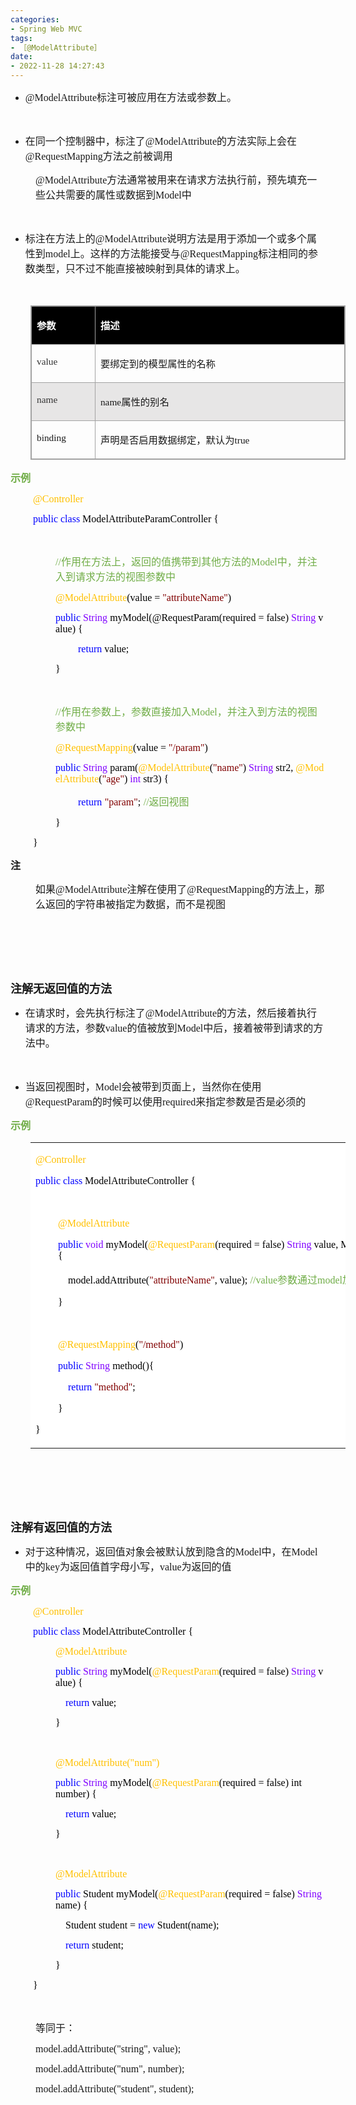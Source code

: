 ```yaml
---
categories:
- Spring Web MVC
tags:
- ［@ModelAttribute］
date:
- 2022-11-28 14:27:43
---
```


<ul style="list-style-type:disc">
    <li><span style="font-size:12.0pt"><span
                style="font-family:&quot;Comic Sans MS&quot;">@ModelAttribute</span></span><span
            style="font-size:12.0pt"><span
                style="font-family:&quot;Microsoft YaHei UI&quot;">标注可被应用在方法或参数上。</span></span></li>
</ul>
<p><span style="font-size:12.0pt"><span style="font-family:&quot;Microsoft YaHei UI&quot;">&nbsp;</span></span></p>
<ul style="list-style-type:disc">
    <li><span style="font-size:12.0pt"><span
                style="font-family:&quot;Microsoft YaHei UI&quot;">在同一个控制器中，标注了</span></span><span
            style="font-size:12.0pt"><span
                style="font-family:&quot;Comic Sans MS&quot;">@ModelAttribute</span></span><span
            style="font-size:12.0pt"><span
                style="font-family:&quot;Microsoft YaHei UI&quot;">的方法实际上会在</span></span><span
            style="font-size:12.0pt"><span
                style="font-family:&quot;Comic Sans MS&quot;">@RequestMapping</span></span><span
            style="font-size:12.0pt"><span style="font-family:&quot;Microsoft YaHei UI&quot;">方法之前被调用</span></span></li>
</ul>
<p style="margin-left: 40px;"><span style="font-size:12.0pt"><span
            style="font-family:&quot;Comic Sans MS&quot;">@ModelAttribute</span><span
            style="font-family:&quot;Microsoft YaHei UI&quot;">方法通常被用来在请求方法执行前，预先填充一些公共需要的属性或数据到</span><span
            style="font-family:&quot;Comic Sans MS&quot;">Model</span><span
            style="font-family:&quot;Microsoft YaHei UI&quot;">中</span></span></p>
<p><span style="font-size:12.0pt"><span style="font-family:&quot;Microsoft YaHei UI&quot;">&nbsp;</span></span></p>
<ul style="list-style-type:disc">
    <li><span style="font-size:12.0pt"><span
                style="font-family:&quot;Microsoft YaHei UI&quot;">标注在方法上的</span></span><span
            style="font-size:12.0pt"><span
                style="font-family:&quot;Comic Sans MS&quot;">@ModelAttribute</span></span><span
            style="font-size:12.0pt"><span
                style="font-family:&quot;Microsoft YaHei UI&quot;">说明方法是用于添加一个或多个属性到</span></span><span
            style="font-size:12.0pt"><span style="font-family:&quot;Comic Sans MS&quot;">model</span></span><span
            style="font-size:12.0pt"><span
                style="font-family:&quot;Microsoft YaHei UI&quot;">上。这样的方法能接受与</span></span><span
            style="font-size:12.0pt"><span
                style="font-family:&quot;Comic Sans MS&quot;">@RequestMapping</span></span><span
            style="font-size:12.0pt"><span
                style="font-family:&quot;Microsoft YaHei UI&quot;">标注相同的参数类型，只不过不能直接被映射到具体的请求上。</span></span></li>
</ul>
<p><span style="font-size:12.0pt"><span style="font-family:&quot;Microsoft YaHei UI&quot;">&nbsp;</span></span></p>
<table summary="" cellspacing="0"
    style="border-collapse:collapse; border-color:#a3a3a3; border-style:solid; border-width:1px; margin-left:32px"
    class=" cke_show_border">
    <tbody>
        <tr>
            <td
                style="background-color:black; border-bottom:1px solid #a3a3a3; border-left:1px solid #a3a3a3; border-right:1px solid #a3a3a3; border-top:1px solid #a3a3a3; vertical-align:top; width:1.0034in">
                <p><span style="font-size:11.5pt"><span style="font-family:&quot;Microsoft YaHei UI&quot;"><span
                                style="color:white"><strong>参数</strong></span></span></span></p>
            </td>
            <td
                style="background-color:black; border-bottom:1px solid #a3a3a3; border-left:1px solid #a3a3a3; border-right:1px solid #a3a3a3; border-top:1px solid #a3a3a3; vertical-align:top; width:5.0659in">
                <p><span style="font-size:11.5pt"><span style="font-family:&quot;Microsoft YaHei UI&quot;"><span
                                style="color:white"><strong>描述</strong></span></span></span></p>
            </td>
        </tr>
        <tr>
            <td
                style="border-bottom:1px solid #a3a3a3; border-left:1px solid #a3a3a3; border-right:1px solid #a3a3a3; border-top:1px solid #a3a3a3; vertical-align:top; width:1.0034in">
                <p><span style="font-size:11.5pt"><span style="font-family:&quot;Comic Sans MS&quot;"><span
                                style="color:#333333">value</span></span></span></p>
            </td>
            <td
                style="border-bottom:1px solid #a3a3a3; border-left:1px solid #a3a3a3; border-right:1px solid #a3a3a3; border-top:1px solid #a3a3a3; vertical-align:top; width:5.0659in">
                <p><span style="font-size:11.5pt"><span
                            style="font-family:&quot;Microsoft YaHei UI&quot;">要绑定到的模型属性的名称</span></span></p>
            </td>
        </tr>
        <tr>
            <td
                style="background-color:#e7e6e6; border-bottom:1px solid #a3a3a3; border-left:1px solid #a3a3a3; border-right:1px solid #a3a3a3; border-top:1px solid #a3a3a3; vertical-align:top; width:1.0034in">
                <p><span style="font-size:11.5pt"><span style="font-family:&quot;Comic Sans MS&quot;"><span
                                style="color:#333333">name</span></span></span></p>
            </td>
            <td
                style="background-color:#e7e6e6; border-bottom:1px solid #a3a3a3; border-left:1px solid #a3a3a3; border-right:1px solid #a3a3a3; border-top:1px solid #a3a3a3; vertical-align:top; width:5.0659in">
                <p><span style="font-size:11.5pt"><span style="font-family:&quot;Comic Sans MS&quot;">name</span><span
                            style="font-family:&quot;Microsoft YaHei UI&quot;">属性的别名</span></span></p>
            </td>
        </tr>
        <tr>
            <td
                style="border-bottom:1px solid #a3a3a3; border-left:1px solid #a3a3a3; border-right:1px solid #a3a3a3; border-top:1px solid #a3a3a3; vertical-align:top; width:1.0034in">
                <p><span style="font-size:11.5pt"><span
                            style="font-family:&quot;Comic Sans MS&quot;">binding</span></span></p>
            </td>
            <td
                style="border-bottom:1px solid #a3a3a3; border-left:1px solid #a3a3a3; border-right:1px solid #a3a3a3; border-top:1px solid #a3a3a3; vertical-align:top; width:5.0659in">
                <p><span style="font-size:11.5pt"><span
                            style="font-family:&quot;Microsoft YaHei UI&quot;">声明是否启用数据绑定，默认为</span><span
                            style="font-family:&quot;Comic Sans MS&quot;">true</span></span></p>
            </td>
        </tr>
    </tbody>
</table>
<p><span style="font-size:12.0pt"><span style="font-family:&quot;Microsoft YaHei UI&quot;"><span
                style="color:#70ad47"><strong>示例</strong></span></span></span></p>
<p style="margin-left:36px"><span style="font-size:12.0pt"><span style="font-family:&quot;Comic Sans MS&quot;"><span
                style="color:#ffc000">@Controller</span></span></span></p>
<p style="margin-left:36px"><span style="font-size:12.0pt"><span style="font-family:&quot;Comic Sans MS&quot;"><span
                style="color:blue">public</span>&nbsp;<span style="color:blue">class</span><span
                style="color:black">&nbsp;ModelAttributeParamController&nbsp;{</span></span></span></p>
<p style="margin-left:36px"><span style="font-size:12.0pt"><span
            style="font-family:&quot;Microsoft YaHei&quot;">&nbsp;</span></span></p>
<p style="margin-left:72px"><span style="font-size:12.0pt"><span style="color:#70ad47"><span
                style="font-family:&quot;Comic Sans MS&quot;">//</span><span
                style="font-family:&quot;Microsoft YaHei UI&quot;">作用在方法上，返回的值携带到其他方法的</span><span
                style="font-family:&quot;Comic Sans MS&quot;">Model</span><span
                style="font-family:&quot;Microsoft YaHei UI&quot;">中，并注入到请求方法的视图参数中</span></span></span></p>
<p style="margin-left:72px"><span style="font-size:12.0pt"><span style="font-family:&quot;Comic Sans MS&quot;"><span
                style="color:#ffc000">@ModelAttribute</span><span style="color:black">(value&nbsp;=&nbsp;</span><span
                style="color:maroon">"attributeName"</span><span style="color:black">)</span></span></span></p>
<p style="margin-left:72px"><span style="font-size:12.0pt"><span style="font-family:&quot;Comic Sans MS&quot;"><span
                style="color:blue">public</span>&nbsp;<span style="color:#8000ff">String</span><span
                style="color:black">&nbsp;myModel(@RequestParam(required&nbsp;=&nbsp;false)&nbsp;</span><span
                style="color:#8000ff">String</span><span style="color:black">&nbsp;value)&nbsp;{</span></span></span>
</p>
<p style="margin-left:108px"><span style="font-size:12.0pt"><span style="font-family:&quot;Comic Sans MS&quot;"><span
                style="color:blue">return</span><span style="color:black">&nbsp;value;</span></span></span></p>
<p style="margin-left:72px"><span style="font-size:12.0pt"><span style="font-family:&quot;Comic Sans MS&quot;"><span
                style="color:black">}</span></span></span></p>
<p style="margin-left:72px"><span style="font-size:12.0pt"><span style="font-family:&quot;Comic Sans MS&quot;"><span
                style="color:black">&nbsp;</span></span></span></p>
<p style="margin-left:72px"><span style="font-size:12.0pt"><span style="color:#70ad47"><span
                style="font-family:&quot;Comic Sans MS&quot;">//</span><span
                style="font-family:&quot;Microsoft YaHei UI&quot;">作用在参数上，参数直接加入</span><span
                style="font-family:&quot;Comic Sans MS&quot;">Model</span><span
                style="font-family:&quot;Microsoft YaHei UI&quot;">，并注入到方法的视图参数中</span></span></span></p>
<p style="margin-left:72px"><span style="font-size:12.0pt"><span style="font-family:&quot;Comic Sans MS&quot;"><span
                style="color:#ffc000">@RequestMapping</span><span style="color:black">(value&nbsp;=&nbsp;</span><span
                style="color:maroon">"/param"</span><span style="color:black">)</span></span></span></p>
<p style="margin-left:72px"><span style="font-size:12.0pt"><span style="font-family:&quot;Comic Sans MS&quot;"><span
                style="color:blue">public</span>&nbsp;<span style="color:#8000ff">String</span><span
                style="color:black">&nbsp;param(</span><span style="color:#ffc000">@ModelAttribute</span><span
                style="color:black">(</span><span style="color:maroon">"name"</span><span
                style="color:black">)&nbsp;</span><span style="color:#8000ff">String</span><span
                style="color:black">&nbsp;str2,&nbsp;</span><span style="color:#ffc000">@ModelAttribute</span><span
                style="color:black">(</span><span style="color:maroon">"age"</span><span
                style="color:black">)&nbsp;</span><span style="color:#8000ff">int</span><span
                style="color:black">&nbsp;str3)&nbsp;{</span></span></span></p>
<p style="margin-left:108px"><span style="font-size:12.0pt"><span style="font-family:&quot;Comic Sans MS&quot;"><span
                style="color:blue">return</span></span>&nbsp;<span style="font-family:&quot;Comic Sans MS&quot;"><span
                style="color:maroon">"param"</span></span><span style="font-family:&quot;Comic Sans MS&quot;"><span
                style="color:black">;</span></span> <span style="font-family:&quot;Microsoft YaHei&quot;"><span
                style="color:#70ad47">//</span></span><span style="font-family:&quot;Microsoft YaHei&quot;"><span
                style="color:#70ad47">返回视图</span></span></span></p>
<p style="margin-left:72px"><span style="font-size:12.0pt"><span style="font-family:&quot;Comic Sans MS&quot;"><span
                style="color:black">}</span></span></span></p>
<p style="margin-left:36px"><span style="font-size:12.0pt"><span style="font-family:&quot;Comic Sans MS&quot;"><span
                style="color:black">}</span></span></span></p>
<p><span style="font-size:12.0pt"><span
            style="font-family:&quot;Microsoft YaHei UI&quot;"><strong>注</strong></span></span></p>
<p style="margin-left: 40px;"><span style="font-size:12.0pt"><span
            style="font-family:&quot;Microsoft YaHei UI&quot;">如果</span><span
            style="font-family:&quot;Comic Sans MS&quot;">@ModelAttribute</span><span
            style="font-family:&quot;Microsoft YaHei UI&quot;">注解在使用了</span><span
            style="font-family:&quot;Comic Sans MS&quot;">@RequestMapping</span><span
            style="font-family:&quot;Microsoft YaHei UI&quot;">的方法上，那么返回的字符串被指定为数据，而不是视图</span></span></p>
<p><span style="font-size:12.0pt"><span style="font-family:&quot;Microsoft YaHei UI&quot;">&nbsp;</span></span></p>
<p><span style="font-size:12.0pt"><span style="font-family:&quot;Microsoft YaHei UI&quot;">&nbsp;</span></span></p>
<p><span style="font-size:12.0pt"><span style="font-family:&quot;Microsoft YaHei UI&quot;">&nbsp;</span></span></p>
<p><span style="font-size:13.5pt"><span
            style="font-family:&quot;Microsoft YaHei UI&quot;"><strong>注解无返回值的方法</strong></span></span></p>
<ul style="list-style-type:disc">
    <li><span style="font-size:12.0pt"><span
                style="font-family:&quot;Microsoft YaHei UI&quot;">在请求时，会先执行标注了</span></span><span
            style="font-size:12.0pt"><span
                style="font-family:&quot;Comic Sans MS&quot;">@ModelAttribute</span></span><span
            style="font-size:12.0pt"><span
                style="font-family:&quot;Microsoft YaHei UI&quot;">的方法，然后接着执行请求的方法，参数</span></span><span
            style="font-size:12.0pt"><span style="font-family:&quot;Comic Sans MS&quot;">value</span></span><span
            style="font-size:12.0pt"><span style="font-family:&quot;Microsoft YaHei UI&quot;">的值被放到</span></span><span
            style="font-size:12.0pt"><span style="font-family:&quot;Comic Sans MS&quot;">Model</span></span><span
            style="font-size:12.0pt"><span
                style="font-family:&quot;Microsoft YaHei UI&quot;">中后，接着被带到请求的方法中。</span></span></li>
</ul>
<p><span style="font-size:12.0pt"><span style="font-family:&quot;Microsoft YaHei UI&quot;">&nbsp;</span></span></p>
<ul style="list-style-type:disc">
    <li><span style="font-size:12.0pt"><span
                style="font-family:&quot;Microsoft YaHei UI&quot;">当返回视图时，</span></span><span
            style="font-size:12.0pt"><span style="font-family:&quot;Comic Sans MS&quot;">Model</span></span><span
            style="font-size:12.0pt"><span
                style="font-family:&quot;Microsoft YaHei UI&quot;">会被带到页面上，当然你在使用</span></span><span
            style="font-size:12.0pt"><span
                style="font-family:&quot;Comic Sans MS&quot;">@RequestParam</span></span><span
            style="font-size:12.0pt"><span style="font-family:&quot;Microsoft YaHei UI&quot;">的时候可以使用</span></span><span
            style="font-size:12.0pt"><span style="font-family:&quot;Comic Sans MS&quot;">required</span></span><span
            style="font-size:12.0pt"><span style="font-family:&quot;Microsoft YaHei UI&quot;">来指定参数是否是必须的</span></span>
    </li>
</ul>
<p><span style="font-size:12.0pt"><span style="font-family:&quot;Microsoft YaHei UI&quot;"><span
                style="color:#70ad47"><strong>示例</strong></span></span></span></p>
<table summary="" cellspacing="0"
    style="border-collapse:collapse; border-color:#a3a3a3; border-style:solid; border-width:0px; margin-left:32px"
    class=" cke_show_border">
    <tbody>
        <tr>
            <td
                style="background-color:white; border-bottom:0px; border-left:0px; border-right:0px; border-top:0px; vertical-align:top; width:6.9944in">
                <p><span style="font-size:12.0pt"><span style="font-family:&quot;Comic Sans MS&quot;"><span
                                style="color:#ffc000">@Controller</span></span></span></p>
                <p><span style="font-size:12.0pt"><span style="font-family:&quot;Comic Sans MS&quot;"><span
                                style="color:blue">public</span>&nbsp;<span style="color:blue">class</span><span
                                style="color:black">&nbsp;ModelAttributeController&nbsp;{</span></span></span></p>
                <p style="margin-left:36px"><span style="font-size:12.0pt"><span
                            style="font-family:&quot;Microsoft YaHei&quot;">&nbsp;</span></span></p>
                <p style="margin-left:36px"><span style="font-size:12.0pt"><span
                            style="font-family:&quot;Comic Sans MS&quot;"><span
                                style="color:#ffc000">@ModelAttribute</span></span></span></p>
                <p style="margin-left:36px"><span style="font-size:12.0pt"><span
                            style="font-family:&quot;Comic Sans MS&quot;"><span
                                style="color:blue">public</span>&nbsp;<span style="color:#8000ff">void</span><span
                                style="color:black">&nbsp;myModel(</span><span
                                style="color:#ffc000">@RequestParam</span><span
                                style="color:black">(required&nbsp;=&nbsp;false)&nbsp;</span><span
                                style="color:#8000ff">String</span>&nbsp;<span style="color:black">value</span><span
                                style="color:black">,&nbsp;Model&nbsp;model){</span></span></span></p>
                <p style="margin-left:36px"><span style="font-size:12.0pt"><span
                            style="font-family:&quot;Comic Sans MS&quot;"><span
                                style="color:black">&nbsp;&nbsp;&nbsp;&nbsp;model.addAttribute(</span></span><span
                            style="font-family:&quot;Comic Sans MS&quot;"><span
                                style="color:maroon">"attributeName"</span></span><span
                            style="font-family:&quot;Comic Sans MS&quot;"><span
                                style="color:black">,&nbsp;</span></span><span
                            style="font-family:&quot;Comic Sans MS&quot;"><span
                                style="color:black">value</span></span><span
                            style="font-family:&quot;Comic Sans MS&quot;"><span style="color:black">);</span></span>
                        <span style="font-family:&quot;Comic Sans MS&quot;"><span
                                style="color:#70ad47">//value</span></span><span
                            style="font-family:&quot;Microsoft YaHei UI&quot;"><span
                                style="color:#70ad47">参数通过</span></span><span
                            style="font-family:&quot;Comic Sans MS&quot;"><span
                                style="color:#70ad47">model</span></span><span
                            style="font-family:&quot;Microsoft YaHei UI&quot;"><span
                                style="color:#70ad47">加入视图</span></span></span></p>
                <p style="margin-left:36px"><span style="font-size:12.0pt"><span
                            style="font-family:&quot;Comic Sans MS&quot;"><span
                                style="color:black">}</span></span></span></p>
                <p style="margin-left:36px"><span style="font-size:12.0pt"><span
                            style="font-family:&quot;Comic Sans MS&quot;"><span
                                style="color:black">&nbsp;</span></span></span></p>
                <p style="margin-left:36px"><span style="font-size:12.0pt"><span
                            style="font-family:&quot;Comic Sans MS&quot;"><span
                                style="color:#ffc000">@RequestMapping</span><span style="color:black">(</span><span
                                style="color:maroon">"/method"</span><span style="color:black">)</span></span></span>
                </p>
                <p style="margin-left:36px"><span style="font-size:12.0pt"><span
                            style="font-family:&quot;Comic Sans MS&quot;"><span
                                style="color:blue">public</span>&nbsp;<span style="color:#8000ff">String</span><span
                                style="color:black">&nbsp;method(){</span></span></span></p>
                <p style="margin-left:36px"><span style="font-size:12.0pt"><span
                            style="font-family:&quot;Comic Sans MS&quot;">&nbsp;&nbsp;&nbsp;&nbsp;<span
                                style="color:blue">return</span>&nbsp;<span style="color:maroon">"method"</span><span
                                style="color:black">;</span></span></span></p>
                <p style="margin-left:36px"><span style="font-size:12.0pt"><span
                            style="font-family:&quot;Comic Sans MS&quot;"><span
                                style="color:black">}</span></span></span></p>
                <p><span style="font-size:12.0pt"><span style="font-family:&quot;Comic Sans MS&quot;"><span
                                style="color:black">}</span></span></span></p>
            </td>
        </tr>
    </tbody>
</table>
<p><span style="font-size:12.0pt"><span style="font-family:&quot;Microsoft YaHei UI&quot;"><span
                style="color:#70ad47">&nbsp;</span></span></span></p>
<p><span style="font-size:12.0pt"><span style="font-family:&quot;Microsoft YaHei UI&quot;"><span
                style="color:#70ad47">&nbsp;</span></span></span></p>
<p><span style="font-size:12.0pt"><span style="font-family:&quot;Microsoft YaHei UI&quot;"><span
                style="color:#70ad47">&nbsp;</span></span></span></p>
<p><span style="font-size:13.5pt"><span
            style="font-family:&quot;Microsoft YaHei UI&quot;"><strong>注解有返回值的方法</strong></span></span></p>
<ul>
    <li><span style="font-size:12.0pt"><span
                style="font-family:&quot;Microsoft YaHei UI&quot;">对于这种情况，返回值对象会被默认放到隐含的</span><span
                style="font-family:&quot;Comic Sans MS&quot;">Model</span><span
                style="font-family:&quot;Microsoft YaHei UI&quot;">中，在</span><span
                style="font-family:&quot;Comic Sans MS&quot;">Model</span><span
                style="font-family:&quot;Microsoft YaHei UI&quot;">中的</span><span
                style="font-family:&quot;Comic Sans MS&quot;">key</span><span
                style="font-family:&quot;Microsoft YaHei UI&quot;">为返回值首字母小写，</span><span
                style="font-family:&quot;Comic Sans MS&quot;">value</span><span
                style="font-family:&quot;Microsoft YaHei UI&quot;">为返回的值</span></span></li>
</ul>
<p><span style="font-size:12.0pt"><span style="font-family:&quot;Microsoft YaHei UI&quot;"><span
                style="color:#70ad47"><strong>示例</strong></span></span></span></p>
<p style="margin-left:36px"><span style="font-size:12.0pt"><span style="font-family:&quot;Comic Sans MS&quot;"><span
                style="color:#ffc000">@Controller</span></span></span></p>
<p style="margin-left:36px"><span style="font-size:12.0pt"><span style="font-family:&quot;Comic Sans MS&quot;"><span
                style="color:blue">public</span>&nbsp;<span style="color:blue">class</span><span
                style="color:black">&nbsp;ModelAttributeController&nbsp;{</span></span></span></p>
<p style="margin-left:72px"><span style="font-size:12.0pt"><span style="font-family:&quot;Comic Sans MS&quot;"><span
                style="color:#ffc000">@ModelAttribute</span></span></span></p>
<p style="margin-left:72px"><span style="font-size:12.0pt"><span style="font-family:&quot;Comic Sans MS&quot;"><span
                style="color:blue">public</span>&nbsp;<span style="color:#8000ff">String</span><span
                style="color:black">&nbsp;myModel(</span><span style="color:#ffc000">@RequestParam</span><span
                style="color:black">(required&nbsp;=&nbsp;false)&nbsp;</span><span
                style="color:#8000ff">String</span>&nbsp;<span style="color:black">value</span><span
                style="color:black">)&nbsp;{</span></span></span></p>
<p style="margin-left:72px"><span style="font-size:12.0pt"><span
            style="font-family:&quot;Comic Sans MS&quot;">&nbsp;&nbsp;&nbsp;&nbsp;<span
                style="color:blue">return</span>&nbsp;<span style="color:black">value</span><span
                style="color:black">;</span></span></span></p>
<p style="margin-left:72px"><span style="font-size:12.0pt"><span style="font-family:&quot;Comic Sans MS&quot;"><span
                style="color:black">}</span></span></span></p>
<p style="margin-left:72px"><span style="font-size:12.0pt"><span style="font-family:&quot;Comic Sans MS&quot;"><span
                style="color:black">&nbsp;</span></span></span></p>
<p style="margin-left:72px"><span style="font-size:12.0pt"><span style="font-family:&quot;Comic Sans MS&quot;"><span
                style="color:#ffc000">@ModelAttribute("num")</span></span></span></p>
<p style="margin-left:72px"><span style="font-size:12.0pt"><span style="font-family:&quot;Comic Sans MS&quot;"><span
                style="color:blue">public</span>&nbsp;<span style="color:#8000ff">String</span><span
                style="color:black">&nbsp;myModel(</span><span style="color:#ffc000">@RequestParam</span><span
                style="color:black">(required&nbsp;=&nbsp;false)&nbsp;</span><span style="color:black">int
                number</span><span style="color:black">)&nbsp;{</span></span></span></p>
<p style="margin-left:72px"><span style="font-size:12.0pt"><span
            style="font-family:&quot;Comic Sans MS&quot;">&nbsp;&nbsp;&nbsp;&nbsp;<span
                style="color:blue">return</span>&nbsp;<span style="color:black">value</span><span
                style="color:black">;</span></span></span></p>
<p style="margin-left:72px"><span style="font-size:12.0pt"><span style="font-family:&quot;Comic Sans MS&quot;"><span
                style="color:black">}</span></span></span></p>
<p style="margin-left:72px"><span style="font-size:12.0pt"><span
            style="font-family:&quot;Microsoft YaHei&quot;">&nbsp;</span></span></p>
<p style="margin-left:72px"><span style="font-size:12.0pt"><span style="font-family:&quot;Comic Sans MS&quot;"><span
                style="color:#ffc000">@ModelAttribute</span></span></span></p>
<p style="margin-left:72px"><span style="font-size:12.0pt"><span style="font-family:&quot;Comic Sans MS&quot;"><span
                style="color:blue">public</span><span style="color:black">&nbsp;Student&nbsp;myModel(</span><span
                style="color:#ffc000">@RequestParam</span><span
                style="color:black">(required&nbsp;=&nbsp;false)&nbsp;</span><span
                style="color:#8000ff">String</span>&nbsp;<span style="color:black">name</span><span
                style="color:black">)&nbsp;{</span></span></span></p>
<p style="margin-left:72px"><span style="font-size:12.0pt"><span style="font-family:&quot;Comic Sans MS&quot;"><span
                style="color:black">&nbsp;&nbsp;&nbsp;&nbsp;Student&nbsp;student&nbsp;=&nbsp;</span><span
                style="color:blue">new</span><span style="color:black">&nbsp;Student(</span><span
                style="color:black">name</span><span style="color:black">);</span></span></span></p>
<p style="margin-left:72px"><span style="font-size:12.0pt"><span
            style="font-family:&quot;Comic Sans MS&quot;">&nbsp;&nbsp;&nbsp;&nbsp;<span
                style="color:blue">return</span><span style="color:black">&nbsp;student;</span></span></span></p>
<p style="margin-left:72px"><span style="font-size:12.0pt"><span style="font-family:&quot;Comic Sans MS&quot;"><span
                style="color:black">}</span></span></span></p>
<p style="margin-left:36px"><span style="font-size:12.0pt"><span style="font-family:&quot;Comic Sans MS&quot;"><span
                style="color:black">}</span></span></span></p>
<p style="margin-left:36px"><span style="font-size:12.0pt"><span style="font-family:&quot;Comic Sans MS&quot;"><span
                style="color:black">&nbsp;</span></span></span></p>
<p style="margin-left: 40px;"><span style="font-size:12.0pt"><span
            style="font-family:&quot;Microsoft YaHei UI&quot;">等同于：</span></span></p>
<p style="margin-left: 40px;"><span style="font-size:12.0pt"><span
            style="font-family:&quot;Comic Sans MS&quot;">model.addAttribute("string", value);</span></span></p>
<p style="margin-left: 40px;"><span style="font-size:12.0pt"><span
            style="font-family:&quot;Comic Sans MS&quot;">model.addAttribute("num", number);</span></span></p>
<p style="margin-left: 40px;"><span style="font-size:12.0pt"><span
            style="font-family:&quot;Comic Sans MS&quot;">model.addAttribute("student", student);</span></span></p>